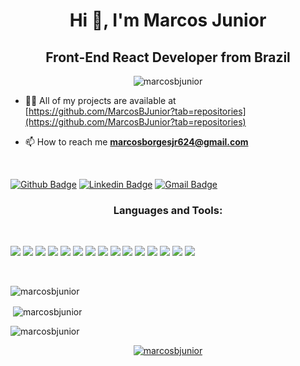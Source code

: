 <h1 align="center">Hi 👋, I'm Marcos Junior</h1>
<h2 align="center">Front-End React Developer from Brazil</h2>

<p align="center"> <img src="https://komarev.com/ghpvc/?username=marcosbjunior&label=Profile%20views&color=000000&style=plastic" alt="marcosbjunior" /> </p>

- 👨‍💻 All of my projects are available at [https://github.com/MarcosBJunior?tab=repositories](https://github.com/MarcosBJunior?tab=repositories)

- 📫 How to reach me **marcosborgesjr624@gmail.com**

<br/>


[![Github Badge](https://img.shields.io/badge/-Github-000?style=flat-square&logo=Github&logoColor=white&link=link_do_seu_perfil_no_github)](https://https://github.com/MarcosBJunior) [![Linkedin Badge](https://img.shields.io/badge/-LinkedIn-blue?style=flat-square&logo=Linkedin&logoColor=white&link=https://https://www.linkedin.com/in/marcos-borges-3961731b1/)](https://https://www.linkedin.com/in/marcos-borges-3961731b1/) [![Gmail Badge](https://img.shields.io/badge/-Gmail-c14438?style=flat-square&logo=Gmail&logoColor=white&link=mailto:nunes-santos@hotmail.com)](mailto:nunes-santos@hotmail.com)






<h3 align="center">Languages and Tools:</h3> <br/>

![](https://img.shields.io/badge/HTML5-E34F26?style=for-the-badge&logo=html5&logoColor=white) ![](https://img.shields.io/badge/CSS3-1572B6?style=for-the-badge&logo=css3&logoColor=white) ![](https://img.shields.io/badge/JavaScript-F7DF1E?style=for-the-badge&logo=javascript&logoColor=black) ![](https://img.shields.io/badge/TypeScript-007ACC?style=for-the-badge&logo=typescript&logoColor=white) ![](https://img.shields.io/badge/Bootstrap-563D7C?style=for-the-badge&logo=bootstrap&logoColor=white) ![](https://img.shields.io/badge/React-20232A?style=for-the-badge&logo=react&logoColor=61DAFB) ![](https://img.shields.io/badge/React_Native-20232A?style=for-the-badge&logo=react&logoColor=61DAFB) ![](https://img.shields.io/badge/React_Router-CA4245?style=for-the-badge&logo=react-router&logoColor=white) ![](https://img.shields.io/badge/Node.js-43853D?style=for-the-badge&logo=node.js&logoColor=white) ![](https://img.shields.io/badge/npm-CB3837?style=for-the-badge&logo=npm&logoColor=white) ![](https://img.shields.io/badge/Yarn-2C8EBB?style=for-the-badge&logo=yarn&logoColor=white) ![](https://img.shields.io/badge/jQuery-0769AD?style=for-the-badge&logo=jquery&logoColor=white) ![](https://img.shields.io/badge/Visual_Studio_Code-0078D4?style=for-the-badge&logo=visual%20studio%20code&logoColor=white) ![](https://img.shields.io/badge/Git-F05032?style=for-the-badge&logo=git&logoColor=white) ![](https://img.shields.io/badge/Microsoft-666666?style=for-the-badge&logo=microsoft&logoColor=white)



 <br/>

<p><img align="center" src="https://github-readme-streak-stats.herokuapp.com/?user=marcosbjunior&" alt="marcosbjunior" /></p>

<p>&nbsp;<img align="center" src="https://github-readme-stats.vercel.app/api?username=marcosbjunior&show_icons=true&locale=en" alt="marcosbjunior" /></p>

<p><img align="center" src="https://github-readme-stats.vercel.app/api/top-langs?username=marcosbjunior&show_icons=true&locale=en&layout=compact" alt="marcosbjunior" /></p>


<p align="center"> <a href="https://github.com/ryo-ma/github-profile-trophy"><img src="https://github-profile-trophy.vercel.app/?username=marcosbjunior" alt="marcosbjunior" /></a> </p>

 




